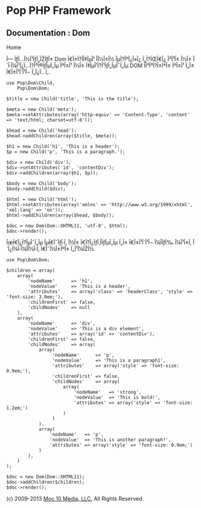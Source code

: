 Pop PHP Framework
=================

Documentation : Dom
-------------------

Home

Î— ÏƒÏ…Î½Î¹ÏƒÏ„ÏŽÏƒÎ± Dom Ï€Î±Ï?Î­Ï‡ÎµÎ¹ Î­Î½Î±Î½ ÎµÏ?ÎºÎ¿Î»Î¿
Ï„Ï?ÏŒÏ€Î¿ Î³Î¹Î± Î½Î± Î´Î·Î¼Î¹Î¿Ï…Ï?Î³Î®ÏƒÎµÏ„Îµ ÎºÎ±Î¹ Î½Î±
Ï‡ÎµÎ¹Ï?Î¹ÏƒÏ„ÎµÎ¯Ï„Îµ DOM Î­Î³Î³Ï?Î±Ï†Î± ÎºÎ±Î¹ Ï„Î± Ï€Î±Î¹Î´Î¹Î¬
Ï„Î¿Ï…Ï‚.

    use Pop\Dom\Child,
        Pop\Dom\Dom;

    $title = new Child('title', 'This is the title');

    $meta = new Child('meta');
    $meta->setAttributes(array('http-equiv' => 'Content-Type', 'content' => 'text/html; charset=utf-8'));

    $head = new Child('head');
    $head->addChildren(array($title, $meta));

    $h1 = new Child('h1', 'This is a header');
    $p = new Child('p', 'This is a paragraph.');

    $div = new Child('div');
    $div->setAttributes('id', 'contentDiv');
    $div->addChildren(array($h1, $p));

    $body = new Child('body');
    $body->addChild($div);

    $html = new Child('html');
    $html->setAttributes(array('xmlns' => 'http://www.w3.org/1999/xhtml', 'xml:lang' => 'en'));
    $html->addChildren(array($head, $body));

    $doc = new Dom(Dom::XHTML11, 'utf-8', $html);
    $doc->render();

ÎœÏ€Î¿Ï?ÎµÎ¯Ï„Îµ ÎµÏ€Î¯ÏƒÎ·Ï‚ Î½Î± Ï€Ï?Î¿ÏƒÎ¸Î­ÏƒÎµÏ„Îµ Ï„Î±
Ï€Î±Î¹Î´Î¹Î¬ Î¼Î­ÏƒÏ‰ Î¼Î¹Î±Ï‚ Î´Î¿Î¼Î·Î¼Î­Î½Î·Ï‚ Ï€Î¯Î½Î±ÎºÎ±
Ï„Î¹Î¼ÏŽÎ½.

    use Pop\Dom\Dom;

    $children = array(
        array(
            'nodeName'      => 'h1',
            'nodeValue'     => 'This is a header',
            'attributes'    => array('class' => 'headerClass', 'style' => 'font-size: 3.0em;'),
            'childrenFirst' => false,
            'childNodes'    => null
        ),
        array(
            'nodeName'      => 'div',
            'nodeValue'     => 'This is a div element',
            'attributes'    => array('id' => 'contentDiv'),
            'childrenFirst' => false,
            'childNodes'    => array(
                array(
                     'nodeName'      => 'p',
                     'nodeValue'     => 'This is a paragraph1',
                     'attributes'    => array('style' => 'font-size: 0.9em;'),
                     'childrenFirst' => false,
                     'childNodes'    => array(
                         array(
                             'nodeName'   => 'strong',
                             'nodeValue'  => 'This is bold!',
                             'attributes' => array('style' => 'font-size: 1.2em;')
                         )
                     )
                ),
                array(
                    'nodeName'   => 'p',
                    'nodeValue'  => 'This is another paragraph!',
                    'attributes' => array('style' => 'font-size: 0.9em;')
                )
            ),
        )
    );

    $doc = new Dom(Dom::XHTML11);
    $doc->addChildren($children);
    $doc->render();

\(c) 2009-2013 [Moc 10 Media, LLC.](http://www.moc10media.com) All
Rights Reserved.

